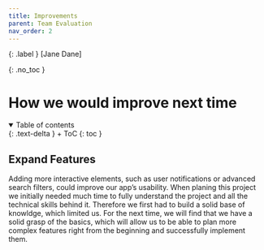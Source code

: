 ```yaml
---
title: Improvements
parent: Team Evaluation
nav_order: 2
---
```


{: .label }
[Jane Dane]

{: .no_toc }
# How we would improve next time

<details open markdown="block">
{: .text-delta }
<summary>Table of contents</summary>
+ ToC
{: toc }
</details>

## Expand Features
Adding more interactive elements, such as user notifications or advanced search filters, could improve our app’s usability. 
When planing this project we initially needed much time to fully understand the project and all the technical skills behind it. Therefore we first had to build a solid base of knowldge, which limited us. For the next time, we will find that we have a solid grasp of the basics, which will allow us to be able to plan more complex features right from the beginning and successfully implement them.

